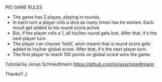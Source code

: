 PIG GAME RULES

- The game has 2 playes, playing in rounds.
- In each turn a player rolls a dice as many times has he wishes. Each result get added to his round score.active
- But, if the player rolls a 1, all his/her round gets lost. After that, it's the next player turn.
- The player can choose 'hold', wich means that is round score gets added to his/her global score. After that, it's the next player turn.
- The first player to reach 100 points on global score wins the game.


Tutorial by Jonas Schmedtmann
https://github.com/jonasschmedtmann

Thanks!! ;)

